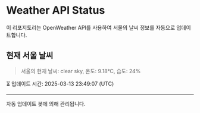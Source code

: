 
# Weather API Status

이 리포지토리는 OpenWeather API를 사용하여 서울의 날씨 정보를 자동으로 업데이트합니다.

## 현재 서울 날씨
> 서울의 현재 날씨: clear sky, 온도: 9.18°C, 습도: 24%

⏳ 업데이트 시간: 2025-03-13 23:49:07 (UTC)

---
자동 업데이트 봇에 의해 관리됩니다.
